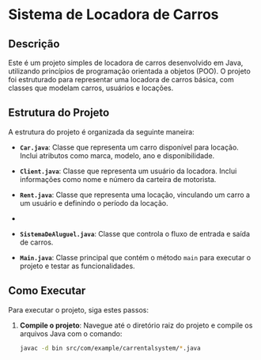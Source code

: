 # Sistema de Locadora de Carros

## Descrição

Este é um projeto simples de locadora de carros desenvolvido em Java, utilizando princípios de programação orientada a objetos (POO). O projeto foi estruturado para representar uma locadora de carros básica, com classes que modelam carros, usuários e locações.

## Estrutura do Projeto

A estrutura do projeto é organizada da seguinte maneira:

- **`Car.java`**: Classe que representa um carro disponível para locação. Inclui atributos como marca, modelo, ano e disponibilidade.

- **`Client.java`**: Classe que representa um usuário da locadora. Inclui informações como nome e número da carteira de motorista.

- **`Rent.java`**: Classe que representa uma locação, vinculando um carro a um usuário e definindo o período da locação.
- 
- **`SistemaDeAluguel.java`**: Classe que controla o fluxo de entrada e saída de carros.

- **`Main.java`**: Classe principal que contém o método `main` para executar o projeto e testar as funcionalidades.

## Como Executar

Para executar o projeto, siga estes passos:

1. **Compile o projeto**:
   Navegue até o diretório raiz do projeto e compile os arquivos Java com o comando:
   ```bash
   javac -d bin src/com/example/carrentalsystem/*.java
   
